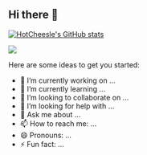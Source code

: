 ## Hi there 👋

[![HotCheesle's GitHub stats](https://github-readme-stats.vercel.app/api?username=HotCheesle&theme=onedark&show_icons=True)](https://github.com/HotCheesle/github-readme-stats)

<a href="https://solved.ac/ssho1204">
    <img src="http://mazassumnida.wtf/api/v2/generate_badge?boj=ssho1204" />
  </a>

Here are some ideas to get you started:

- 🔭 I’m currently working on ...
- 🌱 I’m currently learning ...
- 👯 I’m looking to collaborate on ...
- 🤔 I’m looking for help with ...
- 💬 Ask me about ...
- 📫 How to reach me: ...
- 😄 Pronouns: ...
- ⚡ Fun fact: ...

